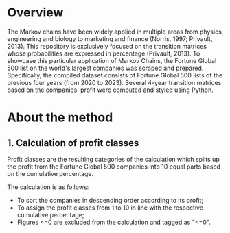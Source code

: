 # Overview
The Markov chains have been widely applied in multiple areas from physics, engineering and biology to marketing and finance (Norris, 1997; Privault, 2013). This repository is exclusively focused on the transition matrices whose probabilities are expressed in percentage (Privault, 2013). To showcase this particular application of Markov Chains, the Fortune Global 500 list on the world's largest companies was scraped and prepared. Specifically, the compiled dataset consists of Fortune Global 500 lists of the previous four years (from 2020 to 2023). Several 4-year transition matrices based on the companies' profit were computed and styled using Python.

# About the method
## 1. Calculation of profit classes
Profit classes are the resulting categories of the calculation which splits up the profit from the Fortune Global 500 companies into 10 equal parts based on the cumulative percentage.

The calculation is as follows:
+ To sort the companies in descending order according to its profit;
+ To assign the profit classes from 1 to 10 in line with the respective cumulative percentage;
+ Figures <=0 are excluded from the calculation and tagged as "<=0".
